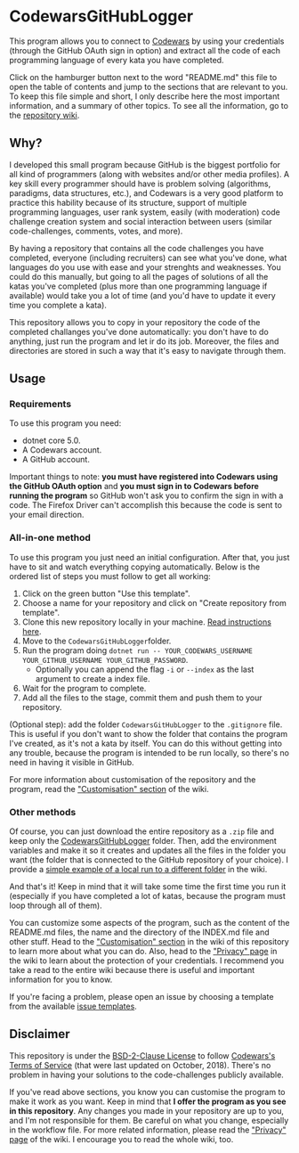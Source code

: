 # CodewarsGitHubLogger

This program allows you to connect to [Codewars](https://www.codewars.com) by using your credentials
(through the GitHub OAuth sign in option) and extract all the code of each programming language of
every kata you have completed.

Click on the hamburger button next to the word "README.md" this file to open the table of contents and
jump to the sections that are relevant to you. To keep this file simple and short, I only describe here
the most important information, and a summary of other topics. To see all the information, go to the
[repository wiki](https://github.com/JoseDeFreitas/CodewarsGitHubLogger/wiki).

## Why?

I developed this small program because GitHub is the biggest portfolio for all kind of programmers
(along with websites and/or other media profiles). A key skill every programmer should have is problem
solving (algorithms, paradigms, data structures, etc.), and Codewars is a very good platform to
practice this hability because of its structure, support of multiple programming languages, user rank
system, easily (with moderation) code challenge creation system and social interaction between users
(similar code-challenges, comments, votes, and more).

By having a repository that contains all the code challenges you have completed, everyone (including
recruiters) can see what you've done, what languages do you use with ease and your strenghts and
weaknesses. You could do this manually, but going to all the pages of solutions of all the katas you've
completed (plus more than one programming language if available) would take you a lot of time (and
you'd have to update it every time you complete a kata).

This repository allows you to copy in your repository the code of the completed challanges you've done
automatically: you don't have to do anything, just run the program and let ir do its job. Moreover, the
files and directories are stored in such a way that it's easy to navigate through them.

## Usage

### Requirements

To use this program you need:

- dotnet core 5.0.
- A Codewars account.
- A GitHub account.

Important things to note: **you must have registered into Codewars using the GitHub OAuth option**
and **you must sign in to Codewars before running the program** so GitHub won't ask you to confirm the
sign in with a code. The Firefox Driver can't accomplish this because the code is sent to your email
direction.

### All-in-one method

To use this program you just need an initial configuration. After that, you just have to sit and watch
everything copying automatically. Below is the ordered list of steps you must follow to get all working:

1. Click on the green button "Use this template".
2. Choose a name for your repository and click on "Create repository from template".
3. Clone this new repository locally in your machine. [Read instructions here]().
4. Move to the `CodewarsGitHubLogger`folder.
5. Run the program doing `dotnet run -- YOUR_CODEWARS_USERNAME YOUR_GITHUB_USERNAME YOUR_GITHUB_PASSWORD`.
   - Optionally you can append the flag `-i` or `--index` as the last argument to create a index file.
6. Wait for the program to complete.
7. Add all the files to the stage, commit them and push them to your repository.

(Optional step): add the folder `CodewarsGitHubLogger` to the `.gitignore` file. This is useful if you
don't want to show the folder that contains the program I've created, as it's not a kata by itself.
You can do this without getting into any trouble, because the program is intended to be run locally, so
there's no need in having it visible in GitHub.

For more information about customisation of the repository and the program, read the
["Customisation" section]() of the wiki.

### Other methods

Of course, you can just download the entire repository as a `.zip` file and keep only the
[CodewarsGitHubLogger](/CodewarsGitHubLogger) folder. Then, add the environment variables and make it so
it creates and updates all the files in the folder you want (the folder that is connected to the GitHub
repository of your choice). I provide a [simple example of a local run to a different folder]()
in the wiki.

And that's it! Keep in mind that it will take some time the first time you run it (especially if you
have completed a lot of katas, because the program must loop through all of them).

You can customize some aspects of the program, such as the content of the README.md files,
the name and the directory of the INDEX.md file and other stuff. Head to the ["Customisation" section]() in
the wiki of this repository to learn more about what you can do. Also, head to the ["Privacy" page]() in
the wiki to learn about the protection of your credentials. I recommend you take a read to the entire
wiki because there is useful and important information for you to know.

If you're facing a problem, please open an issue by choosing a template from the available
[issue templates](https://github.com/JoseDeFreitas/CodewarsGitHubLogger/issues/new/choose).

## Disclaimer

This repository is under the [BSD-2-Clause License](LICENSE) to follow
[Codewars's Terms of Service](https://www.codewars.com/about/terms-of-service) (that were last updated
on October, 2018). There's no problem in having your solutions to the code-challenges publicly available.

If you've read above sections, you know you can customise the program to make it work as you want. Keep in
mind that **I offer the program as you see in this repository**. Any changes you made in your repository
are up to you, and I'm not responsible for them. Be careful on what you change, especially in the workflow
file. For more related information, please read the ["Privacy" page]() of the wiki. I encourage you to read
the whole wiki, too.
